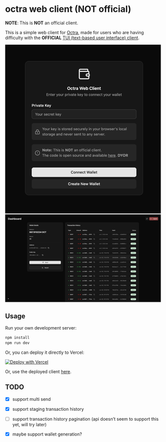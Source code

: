 # octra web client (NOT official)

**NOTE**: This is **NOT** an official client.

This is a simple web client for [Octra](https://octra.org/), made for users who are having difficulty with the **OFFICIAL** [TUI (text-based user interface) client](https://github.com/octra-labs/octra_pre_client).

![login-page](./images/login-page.png)
![dashboard-page](./images/dashboard-page.png)

## Usage

Run your own development server:

```bash
npm install
npm run dev
```

Or, you can deploy it directly to Vercel:

[![Deploy with Vercel](https://vercel.com/button)](https://vercel.com/new/clone?repository-url=https%3A%2F%2Fgithub.com%2Fdefi-failure%2Fnon-official-octra-web-client)


Or, use the deployed client [here](https://non-official-octra-web-client-main.vercel.app/).


## TODO
- [x] support multi send
- [x] support staging transaction history
- [ ] support transaction history pagination (api doesn’t seem to support this yet, will try later)
- [x] maybe support wallet generation?

